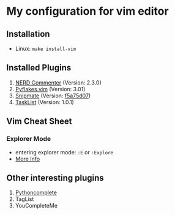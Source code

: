 # My configuration for vim editor


## Installation

- Linux: `make install-vim`


## Installed Plugins

1. [NERD Commenter](http://www.vim.org/scripts/script.php?script_id=1218) (Version: 2.3.0)
2. [Pyflakes.vim](http://www.vim.org/scripts/script.php?script_id=2441) (Version: 3.01)
3. [Snipmate](http://www.vim.org/scripts/script.php?script_id=2540)
   (Version: [f5a75d07](https://github.com/msanders/snipmate.vim/commit/f5a75d075d3c005ebe69e3f5e56cf99516e8aa3b))
4. [TaskList](http://www.vim.org/scripts/script.php?script_id=2607) (Version: 1.0.1)


## Vim Cheat Sheet

### Explorer Mode

- entering explorer mode: `:E` or `:Explore`
- [More Info](https://blog.mozhu.info/vimmers-you-dont-need-nerdtree-18f627b561c3#.tx7chsi61)


## Other interesting plugins

1. [Pythoncomplete](http://www.vim.org/scripts/script.php?script_id=1542)
2. TagList
3. YouCompleteMe

